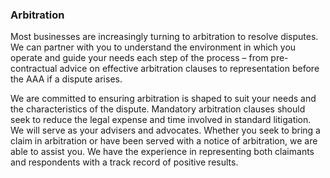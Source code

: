 ### Arbitration
Most businesses are increasingly turning to arbitration to resolve disputes. We can partner with you to understand the environment in which you operate and guide your needs each step of the process – from pre-contractual advice on effective arbitration clauses to representation before the AAA if a dispute arises. 

We are committed to ensuring arbitration is shaped to suit your needs and the characteristics of the dispute. Mandatory arbitration clauses should seek to reduce the legal expense and time involved in standard litigation. We will serve as your advisers and advocates. Whether you seek to bring a claim in arbitration or have been served with a notice of arbitration, we are able to assist you. We have the experience in representing both claimants and respondents with a track record of positive results.
